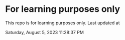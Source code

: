 # For learning purposes only
This repo is for learning purposes only.
Last updated at

Saturday, August 5, 2023 11:28:37 PM

